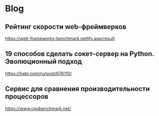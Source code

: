 # Blog

## Рейтинг скорости web-фреймверков  
https://web-frameworks-benchmark.netlify.app/result

## 19 способов сделать сокет-сервер на Python. Эволюционный подход  
https://habr.com/ru/post/676110/

## Сервис для сравнения производительности процессоров  
https://www.cpubenchmark.net/

